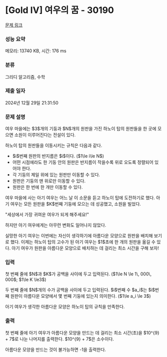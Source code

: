 # [Gold IV] 여우의 꿈 - 30190 

[문제 링크](https://www.acmicpc.net/problem/30190) 

### 성능 요약

메모리: 13740 KB, 시간: 176 ms

### 분류

그리디 알고리즘, 수학

### 제출 일자

2024년 12월 29일 21:31:50

### 문제 설명

<p>여우 마을에는 $3$개의 기둥과 $N$개의 원판을 가진 하노이 탑의 원판들을 한 곳에 모으면 소원이 이루어진다는 전설이 있다.</p>

<p>하노이 탑의 원판들을 이동시키는 규칙은 다음과 같다.</p>

<ul>
	<li>$i$번째 원판의 반지름은 $i$이다. ($1\le i\le N$)</li>
	<li>어떤 시점에라도 한 기둥 안의 원판은 반지름이 작을수록 위로 오도록 정렬되어 있어야 한다.</li>
	<li>각 기둥의 제일 위에 있는 원판만 이동할 수 있다.</li>
	<li>원판은 기둥의 맨 위로만 이동할 수 있다.</li>
	<li>원판은 한 번에 한 개만 이동할 수 있다.</li>
</ul>

<p>여우 마을에 사는 아기 여우는 어느 날 이 소문을 듣고 하노이 탑에 도전하기로 했다. 아기 여우는 모든 원판을 $K$번째 기둥에 모으는 데 성공했고, 소원을 빌었다.</p>

<p>"세상에서 가장 귀여운 여우가 되게 해주세요!"</p>

<p>하지만 아기 여우에게는 아무런 변화도 일어나지 않았다.</p>

<p>실망한 아기 여우는 이번에는 자신이 생각하기에 아름다운 모양으로 원판을 배치해 보기로 했다. 이제는 하노이 탑의 고수가 된 아기 여우는 $1$초에 한 개의 원판을 옮길 수 있다. 아기 여우가 원판을 아름다운 모양으로 배치하는 데 걸리는 최소 시간을 구해 보자!</p>

### 입력 

 <p>첫 번째 줄에 $N$과 $K$가 공백을 사이에 두고 입력된다. ($1\le N \le 1\, 000\, 000$; $1\le K \le3$)</p>

<p>두 번째 줄에 $N$개의 수가 공백을 사이에 두고 입력된다. $i$번째 수 $a_i$는 $i$번째 원판이 아름다운 모양에서 몇 번째 기둥에 있는지 의미한다. ($1\le a_i \le 3$)</p>

<p>아기 여우가 생각한 아름다운 모양은 하노이 탑의 규칙을 만족한다.</p>

### 출력 

 <p>첫 번째 줄에 아기 여우가 아름다운 모양을 만드는 데 걸리는 최소 시간(초)을 $10^{9} + 7$로 나눈 나머지를 출력한다. $10^{9} + 7$은 소수이다.</p>

<p>아름다운 모양을 만드는 것이 불가능하면 -1을 출력한다.</p>

